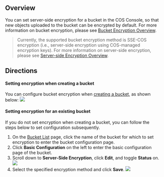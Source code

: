 ## Overview

You can set server-side encryption for a bucket in the COS Console, so that new objects uploaded to the bucket can be encrypted by default. For more information on bucket encryption, please see [Bucket Encryption Overview](https://intl.cloud.tencent.com/document/product/436/33457).

>Currently, the supported bucket encryption method is SSE-COS encryption (i.e., server-side encryption using COS-managed encryption keys). For more information on server-side encryption, please see [Server-side Encryption Overview](https://intl.cloud.tencent.com/document/product/436/18145).


## Directions
#### Setting encryption when creating a bucket

You can configure bucket encryption when [creating a bucket](https://intl.cloud.tencent.com/document/product/436/13309), as shown below:
![](https://main.qcloudimg.com/raw/cc4f781f6ffa98b3786e52cf84d5c8d4.png)



#### Setting encryption for an existing bucket

If you do not set encryption when creating a bucket, you can follow the steps below to set configuration subsequently.

1. On the [Bucket List](https://console.cloud.tencent.com/cos5/bucket) page, click the name of the bucket for which to set encryption to enter the bucket configuration page.
2. Click **Basic Configuration** on the left to enter the basic configuration page of the bucket.
3. Scroll down to **Server-Side Encryption**, click **Edit**, and toggle **Status** on.
![](https://main.qcloudimg.com/raw/e2863ba89860f15464870ac198b5335f.png)
4. Select the specified encryption method and click **Save**.
![](https://main.qcloudimg.com/raw/524717e180e357eb74fa8be0b42a51a3.png)
